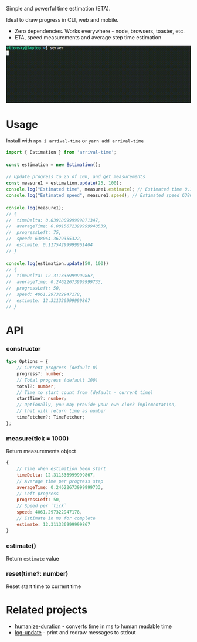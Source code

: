Simple and powerful time estimation (ETA).

Ideal to draw progress in CLI, web and mobile.

- Zero dependencies. Works everywhere - node, browsers, toaster, etc.
- ETA, speed measurements and average step time estimation

![](./docs/eta.gif)

# Usage

Install with `npm i arrival-time` or `yarn add arrival-time`

```js
import { Estimation } from 'arrival-time';

const estimation = new Estimation();

// Update progress to 25 of 100, and get measurements
const measure1 = estimation.update(25, 100);
console.log("Estimated time", measure1.estimate); // Estimated time 0.11754299999961404
console.log("Estimated speed", measure1.speed); // Estimated speed 638064.3679355322

console.log(measure1);
// {
// 	timeDelta: 0.039180999999871347,
// 	averageTime: 0.0015672399999948539,
// 	progressLeft: 75,
// 	speed: 638064.3679355322,
// 	estimate: 0.11754299999961404
// }

console.log(estimation.update(50, 100))
// {
// 	timeDelta: 12.311336999999867,
// 	averageTime: 0.24622673999999733,
// 	progressLeft: 50,
// 	speed: 4061.297322947178,
// 	estimate: 12.311336999999867
// }
```

# API

### constructor

```ts
type Options = {
	// Current progress (default 0)
	progress?: number;
	// Total progress (default 100)
	total?: number;
	// Time to start count from (default - current time)
	startTime?: number;
	// Optionally, you may provide your own clock implementation,
	// that will return time as number
	timeFetcher?: TimeFetcher;
};
```

### measure(tick = 1000)

Return measurements object

```js
{
	// Time when estimation been start
	timeDelta: 12.311336999999867,
	// Average time per progress step
	averageTime: 0.24622673999999733,
	// Left progress
	progressLeft: 50,
	// Speed per `tick`
	speed: 4061.297322947178,
	// Estimate in ms for complete
	estimate: 12.311336999999867
}
```

### estimate()

Return `estimate` value

### reset(time?: number)

Reset start time to current time

# Related projects

- [humanize-duration](https://www.npmjs.com/package/humanize-duration) - converts time in ms to human readable time
- [log-update](https://www.npmjs.com/package/log-update) - print and redraw messages to stdout
